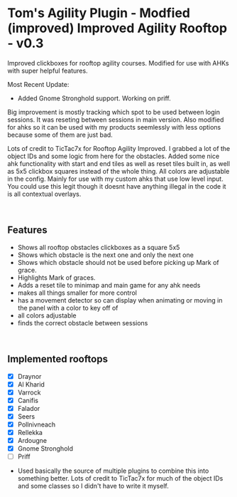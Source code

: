 # Tom's Agility Plugin - Modfied (improved) Improved Agility Rooftop - v0.3
Improved clickboxes for rooftop agility courses. Modified for use with AHKs with super helpful features.

Most Recent Update:
- Added Gnome Stronghold support. Working on priff.

Big improvement is mostly tracking which spot to be used between login sessions. It was reseting between sessions in main version. Also modified for ahks so it can be used with my products seemlessly with less options because some of them are just bad. 

Lots of credit to TicTac7x for Rooftop Agility Improved. I grabbed a lot of the object IDs and some logic from here for the obstacles. Added some nice ahk functionality with start and end tiles as well as reset tiles built in, as well as 5x5 clickbox squares instead of the whole thing. All colors are adjustable in the config. Mainly for use with my custom ahks that use low level input. You could use this legit though it doesnt have anything illegal in the code it is all contextual overlays.

<br>

## Features
* Shows all rooftop obstacles clickboxes as a square 5x5
* Shows which obstacle is the next one and only the next one
* Shows which obstacle should not be used before picking up Mark of grace.
* Highlights Mark of graces.
* Adds a reset tile to minimap and main game for any ahk needs
* makes all things smaller for more control
* has a movement detector so can display when animating or moving in the panel with a color to key off of
* all colors adjustable
* finds the correct obstacle between sessions

<br>

## Implemented rooftops
- [x] Draynor
- [x] Al Kharid
- [x] Varrock
- [x] Canifis
- [x] Falador
- [x] Seers
- [x] Pollnivneach
- [x] Rellekka
- [x] Ardougne
- [x] Gnome Stronghold
- [ ] Priff

- Used basically the source of multiple plugins to combine this into something better. Lots of credit to TicTac7x for much of the object IDs and some classes so I didn't have to write it myself. 
